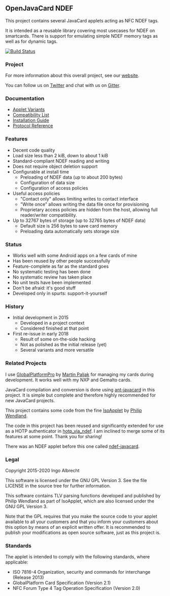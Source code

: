 ## OpenJavaCard NDEF

This project contains several JavaCard applets acting as NFC NDEF tags.

It is intended as a reusable library covering most usecases for NDEF
on smartcards. There is support for emulating simple NDEF memory tags
as well as for dynamic tags.

[![Build Status](https://travis-ci.org/OpenJavaCard/openjavacard-ndef.svg?branch=master)](https://travis-ci.org/OpenJavaCard/openjavacard-ndef)

### Project

For more information about this overall project, see our [website](https://openjavacard.org/).

You can follow us on [Twitter](https://twitter.com/openjavacardorg) and chat with us on [Gitter](https://gitter.im/openjavacard/general).

### Documentation

* [Applet Variants](doc/variants.md)
* [Compatibility List](doc/compatibility.md)
* [Installation Guide](doc/install.md)
* [Protocol Reference](doc/protocol.md)

### Features

 * Decent code quality
 * Load size less than 2 kiB, down to about 1 kiB
 * Standard-compliant NDEF reading and writing
 * Does not require object deletion support
 * Configurable at install time
   * Preloading of NDEF data (up to about 200 bytes)
   * Configuration of data size
   * Configuration of access policies
 * Useful access policies
   * "Contact only" allows limiting writes to contact interface
   * "Write once" allows writing the data file once for provisioning
   * Proprietary access policies are hidden from the host,
    allowing full reader/writer compatibility.
 * Up to 32767 bytes of storage (up to 32765 bytes of NDEF data)
   * Default size is 256 bytes to save card memory
   * Preloading data automatically sets storage size

### Status

 * Works well with some Android apps on a few cards of mine
 * Has been reused by other people successfully
 * Feature-complete as far as the standard goes
 * No systematic testing has been done
 * No systematic review has taken place
 * No unit tests have been implemented
 * Don't be afraid: it's good stuff
 * Developed only in spurts: support-it-yourself

### History

 * Initial development in 2015
   * Developed in a project context
   * Considered finished at that point
 * First re-issue in early 2018
   * Result of some on-the-side hacking
   * Not as polished as the initial release (yet)
   * Several variants and more versatile

### Related Projects

I use [GlobalPlatformPro](https://github.com/martinpaljak/GlobalPlatformPro) by
[Martin Paljak](https://github.com/martinpaljak/) for managing my cards during
development. It works well with my NXP and Gemalto cards.

JavaCard compilation and conversion is done using [ant-javacard](https://github.com/martinpaljak/ant-javacard)
in this project. It is simple but complete and therefore highly recommended for new JavaCard projects.

This project contains some code from the fine [IsoApplet](https://github.com/philipWendland/IsoApplet) by
[Philip Wendland](https://github.com/philipWendland).

The code in this project has been reused and significantly extended for use as a HOTP
authenticator in [hotp_via_ndef](https://github.com/petrs/hotp_via_ndef). I am inclined
to merge some of its features at some point. Thank you for sharing!

There was an NDEF applet before this one called [ndef-javacard](https://github.com/slomo/ndef-javacard).

### Legal

Copyright 2015-2020 Ingo Albrecht

This software is licensed under the GNU GPL Version 3.
See the file LICENSE in the source tree for further information.

This software contains TLV parsing functions developed
and published by Philip Wendland as part of IsoApplet, which
are also licensed under the GNU GPL Version 3.

Note that the GPL requires that you make the source code to
your applet available to all your customers and that you
inform your customers about this option by means of an
explicit written offer. It is recommended to publish your
modifications as open source software, just as this project
is.

### Standards

The applet is intended to comply with the following standards, where applicable:
 * ISO 7816-4 Organization, security and commands for interchange (Release 2013)
 * GlobalPlatform Card Specification (Version 2.1)
 * NFC Forum Type 4 Tag Operation Specification (Version 2.0)
